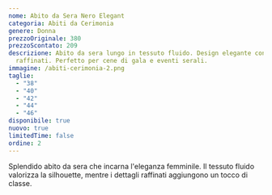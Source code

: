 ```yaml
---
nome: Abito da Sera Nero Elegant
categoria: Abiti da Cerimonia
genere: Donna
prezzoOriginale: 380
prezzoScontato: 209
descrizione: Abito da sera lungo in tessuto fluido. Design elegante con dettagli
  raffinati. Perfetto per cene di gala e eventi serali.
immagine: /abiti-cerimonia-2.png
taglie:
  - "38"
  - "40"
  - "42"
  - "44"
  - "46"
disponibile: true
nuovo: true
limitedTime: false
ordine: 2
---
```


Splendido abito da sera che incarna l'eleganza femminile. Il tessuto fluido valorizza la silhouette, mentre i dettagli raffinati aggiungono un tocco di classe.
